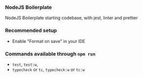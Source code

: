 ### NodeJS Boilerplate

NodeJS Boilerplate starting codebase, with jest, linter and prettier

### Recommended setup
- Enable "Format on save" in your IDE

### Commands available through `npm run`
- `test`, `test:w`,
- `typecheck` or `tc`, `typecheck:w` or `tc:w`
